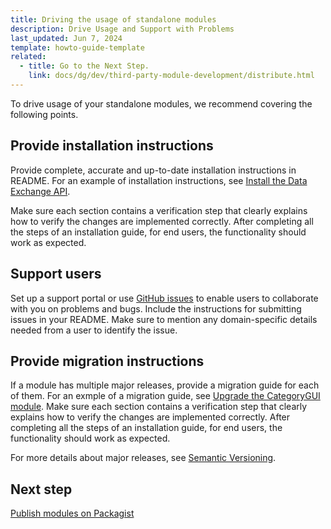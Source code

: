 ```yaml
---
title: Driving the usage of standalone modules
description: Drive Usage and Support with Problems
last_updated: Jun 7, 2024
template: howto-guide-template
related:
  - title: Go to the Next Step.
    link: docs/dg/dev/third-party-module-development/distribute.html
---
```


To drive usage of your standalone modules, we recommend covering the following points.

## Provide installation instructions

Provide complete, accurate and up-to-date installation instructions in README. For an example of installation instructions, see [Install the Data Exchange API](/docs/pbc/all/data-exchange/{{site.version}}/install-and-upgrade/install-the-data-exchange-api.html).

Make sure each section contains a verification step that clearly explains how to verify the changes are implemented correctly. After completing all the steps of an installation guide, for end users, the functionality should work as expected.


## Support users

Set up a support portal or use [GitHub issues](https://docs.github.com/en/issues/tracking-your-work-with-issues/quickstart) to enable users to collaborate with you on problems and bugs. Include the instructions for submitting issues in your README. Make sure to mention any domain-specific details needed from a user to identify the issue.


## Provide migration instructions

If a module has multiple major releases, provide a migration guide for each of them. For an exmple of a migration guide, see [Upgrade the CategoryGUI module](/docs/pbc/all/product-information-management/{{site.version}}/base-shop/install-and-upgrade/upgrade-modules/upgrade-the-categorygui-module.html). Make sure each section contains a verification step that clearly explains how to verify the changes are implemented correctly. After completing all the steps of an installation guide, for end users, the functionality should work as expected.

For more details about major releases, see [Semantic Versioning](https://semver.org/).


<!-- 4. Request a review of your module from **Spryker** to obtain **Verified by Spryker** badge, it will allow to promote it and increase trust from the end users into it.

   - **More details coming soon.**


5. Publish the module in Spryker Application Catalog

    - **More details coming soon.**


-->


## Next step

[Publish modules on Packagist]()
